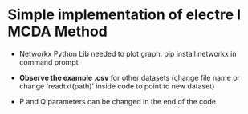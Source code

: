 # Simple implementation of electre I MCDA Method

- Networkx Python Lib needed to plot graph: pip install networkx in command prompt

- **Observe the example .csv** for other datasets (change file name or change 'readtxt(path)' inside code to point to new dataset)

- P and Q parameters can be changed in the end of the code



